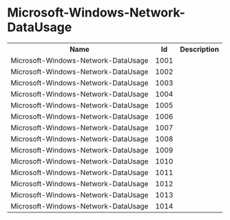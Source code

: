 # Microsoft-Windows-Network-DataUsage

<table>
<colgroup><col/><col/><col/></colgroup>
<tr><th>Name</th><th>Id</th><th>Description</th></tr>
<tr><td>Microsoft-Windows-Network-DataUsage</td><td>1001</td><td></td></tr>
<tr><td>Microsoft-Windows-Network-DataUsage</td><td>1002</td><td></td></tr>
<tr><td>Microsoft-Windows-Network-DataUsage</td><td>1003</td><td></td></tr>
<tr><td>Microsoft-Windows-Network-DataUsage</td><td>1004</td><td></td></tr>
<tr><td>Microsoft-Windows-Network-DataUsage</td><td>1005</td><td></td></tr>
<tr><td>Microsoft-Windows-Network-DataUsage</td><td>1006</td><td></td></tr>
<tr><td>Microsoft-Windows-Network-DataUsage</td><td>1007</td><td></td></tr>
<tr><td>Microsoft-Windows-Network-DataUsage</td><td>1008</td><td></td></tr>
<tr><td>Microsoft-Windows-Network-DataUsage</td><td>1009</td><td></td></tr>
<tr><td>Microsoft-Windows-Network-DataUsage</td><td>1010</td><td></td></tr>
<tr><td>Microsoft-Windows-Network-DataUsage</td><td>1011</td><td></td></tr>
<tr><td>Microsoft-Windows-Network-DataUsage</td><td>1012</td><td></td></tr>
<tr><td>Microsoft-Windows-Network-DataUsage</td><td>1013</td><td></td></tr>
<tr><td>Microsoft-Windows-Network-DataUsage</td><td>1014</td><td></td></tr>
</table>
